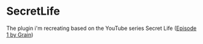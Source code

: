 # SecretLife
The plugin i'm recreating based on the YouTube series Secret Life ([Episode 1 by Grain](https://www.youtube.com/watch?v=CRlNu1rgJ4w))
